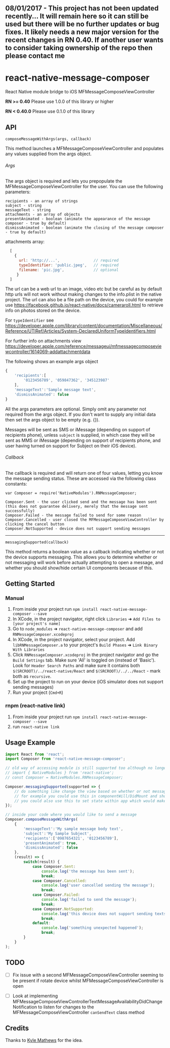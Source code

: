 ## 08/01/2017 - This project has not been updated recently... It will remain here so it can still be used but there will be no further updates or bug fixes. It likely needs a new major version for the recent changes in RN 0.40. If another user wants to consider taking ownership of the repo then please contact me

# react-native-message-composer

React Native module bridge to iOS MFMessageComposeViewController

**RN >= 0.40** Please use 1.0.0 of this library or higher

**RN < 0.40.0** Please use 0.1.0 of this library

## API

`composeMessageWithArgs(args, callback)`

This method launches a MFMessageComposeViewController and populates any values supplied from the args object.

###### Args

The args object is required and lets you prepopulate the MFMessageComposeViewController for the user. You can use the following parameters:

```
recipients - an array of strings
subject - string
messageText - string
attachments - an array of objects
presentAnimated - boolean (animate the appearance of the message composer - true by default)
dismissAnimated - boolean (animate the closing of the message composer - true by default)
```

attachments array:
```js
  [
    {
      url: 'http://...',               // required
      typeIdentifier: 'public.jpeg',   // required
      filename: 'pic.jpg',             // optional
     }
  ]
```

The url can be a web url to an image, video etc but be careful as by default http urls will not work without making changes to the info.plist in the native project. The url can also be a file path on the device, you could for example use https://facebook.github.io/react-native/docs/cameraroll.html to retrieve info on photos stored on the device.

For `typeIdentifier` see https://developer.apple.com/library/content/documentation/Miscellaneous/Reference/UTIRef/Articles/System-DeclaredUniformTypeIdentifiers.html

For further info on attachments view https://developer.apple.com/reference/messageui/mfmessagecomposeviewcontroller/1614069-addattachmentdata

The following shows an example args object

```js
{
	'recipients':[
		'0123456789', '059847362', '345123987'
	],
	'messageText':'Sample message text',
	'dismissAnimated': false
}
```

All the args parameters are optional. Simply omit any parameter not required from the args object. If you don't want to supply any initial data then set the args object to be empty (e.g. {}).

Messages will be sent as SMS or iMessage (depending on support of recipients phone), unless `subject` is supplied, in which case they will be sent as MMS or iMessage (depending on support of recipients phone, and user having turned on support for Subject on their iOS device).

###### Callback

The callback is required and will return one of four values, letting you know the message sending status. These are accessed via the following class constants:

```
var Composer = require('NativeModules').RNMessageComposer;

Composer.Sent - the user clicked send and the message has been sent (this does not guarantee delivery, merely that the message sent successfully)
Composer.Failed - the message failed to send for some reason
Composer.Cancelled - user closed the MFMessageComposeViewController by clicking the cancel button
Composer.NotSupported - device does not support sending messages
```

---

`messagingSupported(callback)`

This method returns a boolean value as a callback indicating whether or not the device supports messaging. This allows you to determine whether or not messaging will work before actually attempting to open a message, and whether you should show/hide certain UI components because of this.

## Getting Started

### Manual

1. From inside your project run `npm install react-native-message-composer --save`
2. In XCode, in the project navigator, right click `Libraries` ➜ `Add Files to [your project's name]`
3. Go to `node_modules` ➜ `react-native-message-composer` and add `RNMessageComposer.xcodeproj`
4. In XCode, in the project navigator, select your project. Add `libRNMessageComposer.a` to your project's `Build Phases` ➜ `Link Binary With Libraries`
5. Click `RNMessageComposer.xcodeproj` in the project navigator and go the `Build Settings` tab. Make sure 'All' is toggled on (instead of 'Basic'). Look for `Header Search Paths` and make sure it contains both `$(SRCROOT)/../react-native/React` and `$(SRCROOT)/../../React` - mark both as `recursive`.
6. Set up the project to run on your device (iOS simulator does not support sending messages)
7. Run your project (`Cmd+R`)

### rnpm (react-native link)

1. From inside your project run `npm install react-native-message-composer --save`
2. run `react-native link`

## Usage Example

```js
import React from 'react';
import Composer from 'react-native-message-composer';

// old way of accessing module is still supported too although no longer recommended
// import { NativeModules } from 'react-native';
// const Composer = NativeModules.RNMessageComposer;

Composer.messagingSupported(supported => {
	// do something like change the view based on whether or not messaging is supported
	// for example you could use this in componentWill/DidMount and show/hide components based on result
	// you could also use this to set state within app which would make showing/hiding components easier
});

// inside your code where you would like to send a message
Composer.composeMessageWithArgs(
	{
	    'messageText':'My sample message body text',
	    'subject':'My Sample Subject',
	    'recipients':['0987654321', '0123456789'],
		'presentAnimated': true,
		'dismissAnimated': false
   	},
	(result) => {
		switch(result) {
			case Composer.Sent:
				console.log('the message has been sent');
				break;
			case Composer.Cancelled:
				console.log('user cancelled sending the message');
				break;
			case Composer.Failed:
				console.log('failed to send the message');
				break;
			case Composer.NotSupported:
				console.log('this device does not support sending texts');
				break;
			default:
				console.log('something unexpected happened');
				break;
		}
	}
);
```

## TODO

- [ ] Fix issue with a second MFMessageComposeViewController seeming to be present if rotate device whilst MFMessageComposeViewController is open
- [ ] Look at implementing MFMessageComposeViewControllerTextMessageAvailabilityDidChangeNotification to listen for changes to the MFMessageComposeViewController `canSendText` class method


## Credits

Thanks to [Kyle Mathews](https://github.com/KyleAMathews) for the idea.
